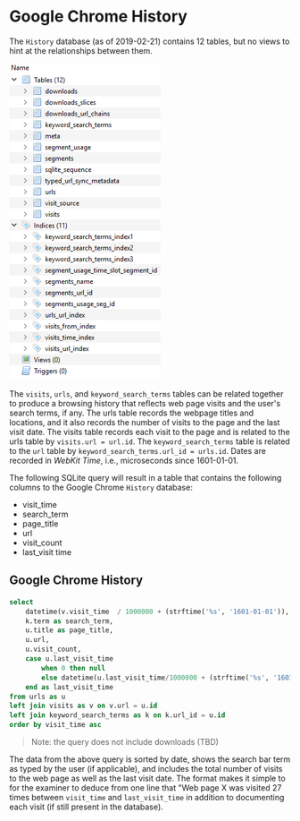 # Google Chrome History

The `History` database (as of 2019-02-21) contains 12 tables, but no views to hint at the relationships between them.

![History Schema](schema.PNG)

The `visits`, `urls`, and `keyword_search_terms` tables can be related together to produce a browsing history that reflects web page visits and the user's search terms, if any.  The urls table records the webpage titles and locations, and it also records the number of visits to the page and the last visit date.  The visits table records each visit to the page and is related to the urls table by `visits.url = url.id`.  The `keyword_search_terms` table is related to the `url` table by `keyword_search_terms.url_id = urls.id`.  Dates are recorded in *WebKit Time*, i.e., microseconds since 1601-01-01.

The following SQLite query will result in a table that contains the following columns to the Google Chrome `History` database:

  - visit_time 
  - search_term 
  - page_title 
  - url 
  - visit_count 
  - last_visit time

## Google Chrome History
```sql
select  
	datetime(v.visit_time  / 1000000 + (strftime('%s', '1601-01-01')), 'unixepoch', 'localtime') as visit_time, 
	k.term as search_term, 
	u.title as page_title, 
	u.url,
	u.visit_count,
	case u.last_visit_time
		when 0 then null
		else datetime(u.last_visit_time/1000000 + (strftime('%s', '1601-01-01')), 'unixepoch', 'localtime') 
	end as last_visit_time
from urls as u
left join visits as v on v.url = u.id  
left join keyword_search_terms as k on k.url_id = u.id
order by visit_time asc
```

> Note: the query does not include downloads (TBD)

The data from the above query is sorted by date, shows the search bar term as typed by the user (if applicable), and includes the total number of visits to the web page as well as the last visit date.  The format makes it simple to for the examiner to deduce from one line that "Web page X was visited 27 times between `visit_time` and `last_visit_time` in addition to documenting each visit (if still present in the database).
